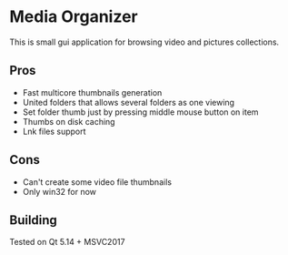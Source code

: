 # Media Organizer
This is small gui application for browsing video and pictures collections.

## Pros
- Fast multicore thumbnails generation
- United folders that allows several folders as one viewing
- Set folder thumb just by pressing middle mouse button on item
- Thumbs on disk caching
- Lnk files support

## Cons
- Can't create some video file thumbnails 
- Only win32 for now

## Building
Tested on Qt 5.14 + MSVC2017